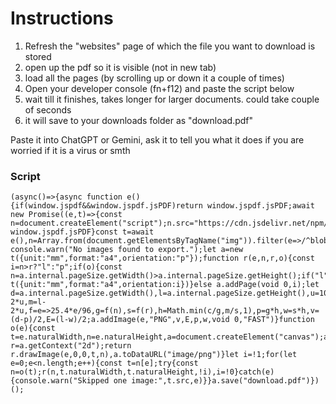 # Instructions
1. Refresh the "websites" page of which the file you want to download is stored
2. open up the pdf so it is visible (not in new tab)
3. load all the pages (by scrolling up or down it a couple of times)
4. Open your developer console (fn+f12) and paste the script below
5. wait till it finishes, takes longer for larger documents. could take couple of seconds
6. it will save to your downloads folder as "download.pdf"


Paste it into ChatGPT or Gemini, ask it to tell you what it does if you are worried if it is a virus or smth


### Script
```
(async()=>{async function e(){if(window.jspdf&&window.jspdf.jsPDF)return window.jspdf.jsPDF;await new Promise((e,t)=>{const n=document.createElement("script");n.src="https://cdn.jsdelivr.net/npm/jspdf@2.5.1/dist/jspdf.umd.min.js",n.onload=e,n.onerror=t,document.head.appendChild(n)});return window.jspdf.jsPDF}const t=await e(),n=Array.from(document.getElementsByTagName("img")).filter(e=>/^blob:/.test(e.src)&&e.naturalWidth>0&&e.naturalHeight>0);if(0===n.length)return console.warn("No images found to export.");let a=new t({unit:"mm",format:"a4",orientation:"p"});function r(e,n,r,o){const i=n>r?"l":"p";if(o){const n=a.internal.pageSize.getWidth()>a.internal.pageSize.getHeight();if("l"===i&&!n||"p"===i&&n)a=new t({unit:"mm",format:"a4",orientation:i})}else a.addPage(void 0,i);let d=a.internal.pageSize.getWidth(),l=a.internal.pageSize.getHeight(),u=10,c=d-2*u,m=l-2*u,f=e=>25.4*e/96,g=f(n),s=f(r),h=Math.min(c/g,m/s,1),p=g*h,w=s*h,v=(d-p)/2,E=(l-w)/2;a.addImage(e,"PNG",v,E,p,w,void 0,"FAST")}function o(e){const t=e.naturalWidth,n=e.naturalHeight,a=document.createElement("canvas");a.width=t;a.height=n;const r=a.getContext("2d");return r.drawImage(e,0,0,t,n),a.toDataURL("image/png")}let i=!1;for(let e=0;e<n.length;e++){const t=n[e];try{const n=o(t);r(n,t.naturalWidth,t.naturalHeight,!i),i=!0}catch(e){console.warn("Skipped one image:",t.src,e)}}a.save("download.pdf")})();
```
